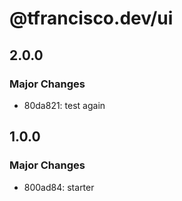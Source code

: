 # @tfrancisco.dev/ui

## 2.0.0

### Major Changes

- 80da821: test again

## 1.0.0

### Major Changes

- 800ad84: starter
